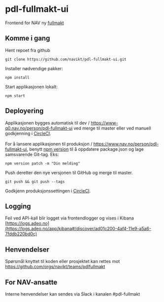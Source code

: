 # pdl-fullmakt-ui
Frontend for NAV ny [fullmakt](https://github.com/navikt/pdl-fullmakt-api)

## Komme i gang

Hent repoet fra github

```
git clone https://github.com/navikt/pdl-fullmakt-ui.git
```

Installer nødvendige pakker:

```
npm install
```

Start applikasjonen lokalt:

```
npm start
```


## Deployering

Applikasjonen bygges automatisk til dev / https://www-q0.nav.no/person/pdl-fullmakt-ui ved merge til master eller ved manuell godkjenning i [CircleCI](https://circleci.com/gh/navikt/workflows/pdl-fullmakt-ui). <br><br>
For å lansere applikasjonen til produksjon / https://www.nav.no/person/pdl-fullmakt-ui, benytt [npm version](https://docs.npmjs.com/cli/version) til å oppdatere package.json og lage samsvarende Git-tag. Eks:

```
npm version patch -m "Din melding"
```

Push deretter den nye versjonen til GitHub og merge til master.

```
git push && git push --tags
```

Godkjenn produksjonssettingen i [CircleCI](https://circleci.com/gh/navikt/workflows/pdl-fullmakt-ui).

## Logging

Feil ved API-kall blir logget via frontendlogger og vises i Kibana<br>
[https://logs.adeo.no](https://logs.adeo.no/app/kibana#/discover/ad01c200-4af4-11e9-a5a6-7fddb220bd0c)

## Henvendelser

Spørsmål knyttet til koden eller prosjektet kan rettes mot https://github.com/orgs/navikt/teams/pdlfullmakt

## For NAV-ansatte

Interne henvendelser kan sendes via Slack i kanalen #pdl-fullmakt

